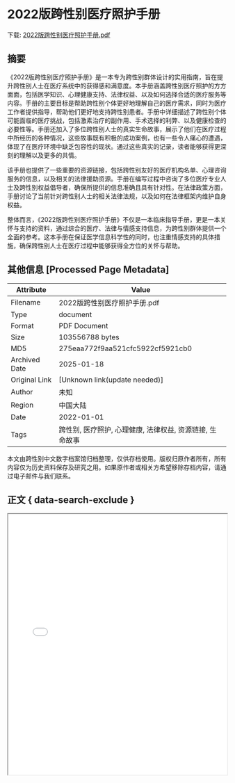 # 2022版跨性别医疗照护手册

<!-- tcd_download_link -->
下载: [2022版跨性别医疗照护手册.pdf](2022版跨性别医疗照护手册.pdf)
<!-- tcd_download_link_end -->

## 摘要

<!-- tcd_abstract -->
《2022版跨性别医疗照护手册》是一本专为跨性别群体设计的实用指南，旨在提升跨性别人士在医疗系统中的获得感和满意度。本手册涵盖跨性别医疗照护的方方面面，包括医学知识、心理健康支持、法律权益、以及如何选择合适的医疗服务等内容。手册的主要目标是帮助跨性别个体更好地理解自己的医疗需求，同时为医疗工作者提供指导，帮助他们更好地支持跨性别患者。手册中详细描述了跨性别个体可能面临的医疗挑战，包括激素治疗的副作用、手术选择的利弊、以及健康检查的必要性等。手册还加入了多位跨性别人士的真实生命故事，展示了他们在医疗过程中所经历的各种情况，这些故事既有积极的成功案例，也有一些令人痛心的遭遇，体现了在医疗环境中缺乏包容性的现状。通过这些真实的记录，读者能够获得更深刻的理解以及更多的共情。

该手册也提供了一些重要的资源链接，包括跨性别友好的医疗机构名单、心理咨询服务的信息，以及相关的法律援助资源。手册在编写过程中咨询了多位医疗专业人士及跨性别权益倡导者，确保所提供的信息准确且具有针对性。在法律政策方面，手册讨论了当前针对跨性别人士的相关法律法规，以及如何在法律框架内维护自身权益。

整体而言，《2022版跨性别医疗照护手册》不仅是一本临床指导手册，更是一本关怀与支持的资料，通过综合的医疗、法律与情感支持信息，为跨性别群体提供一个全面的参考。这本手册在保证医学信息科学性的同时，也注重情感支持的具体措施，确保跨性别人士在医疗过程中能够获得全方位的关怀与帮助。

<!-- tcd_abstract_end -->

## 其他信息 [Processed Page Metadata]

| Attribute       | Value                                  |
|-----------------|----------------------------------------|
| Filename        | 2022版跨性别医疗照护手册.pdf                             |
| Type            | document                                 |
| Format          | PDF Document                               |
| Size            | 103556788 bytes                           |
| MD5             | 275eaa772f9aa521cfc5922cf5921cb0                                  |
| Archived Date   | 2025-01-18                             |
| Original Link   | [Unknown link(update needed)]                         |
| Author          | 未知                               |
| Region          | 中国大陆                               |
| Date            | 2022-01-01                                 |
| Tags            | 跨性别, 医疗照护, 心理健康, 法律权益, 资源链接, 生命故事                                 |

本文由跨性别中文数字档案馆归档整理，仅供存档使用。版权归原作者所有，所有内容仅为历史资料保存及研究之用。如果原作者或相关方希望移除存档内容，请通过电子邮件与我们联系。

## 正文 { data-search-exclude }

<!-- tcd_main_text -->
<iframe src="../2022版跨性别医疗照护手册.pdf" width="100%" height="600px">
    <p>无法显示PDF，请下载查看。</p>
</iframe>
<!-- tcd_main_text_end -->

